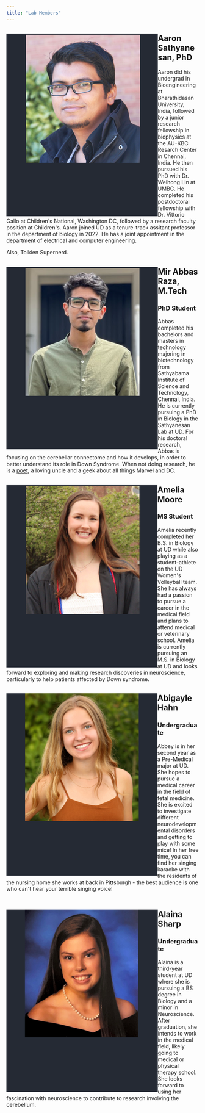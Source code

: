 ```yaml
---
title: "Lab Members"
---
```

<section id="People">
  <div class="splash-header">
    <div class="splash-image">
      <div style="float: left; margin-right 1em;">
        <img src="asathyanesan-4.png"/>
      </div>
    </div>
      <div class="splash-block">
          <h2>Aaron Sathyanesan, PhD</h2>
          <p> Aaron did his undergrad in Bioengineering at Bharathidasan University, India, followed by a junior research fellowship in biophysics at the AU-KBC Resarch Center in Chennai, India. He then pursued his PhD with Dr. Weihong Lin at UMBC. He completed his postdoctoral fellowship with Dr. Vittorio Gallo at Children's National, Washington DC, followed by a research faculty position at Children's. Aaron joined UD as a tenure-track assitant professor in the department of biology in 2022. He has a joint appointment in the department of electrical and computer engineering.</p>
          <p>Also, Tolkien Supernerd.</p>
      </div>
  </div>
</section>
<section id="Students">
  <div class="splash-header">
    <div class="splash-image">
      <div style="float: left; margin-right 1em;">
        <img src="abbas.png" />
      </div>
    </div>
    <div class="splash-block">
      <h2>Mir Abbas Raza, M.Tech</h2>
      <h3>PhD Student</h3>
      <p>Abbas completed his bachelors and masters in technology majoring in biotechnology from Sathyabama Institute of Science and Technology, Chennai, India. He is currently pursuing a PhD in Biology in the Sathyanesan Lab at UD. For his doctoral research, Abbas is focusing on the cerebellar connectome and how it develops, in order to better understand its role in Down Syndrome. When not doing research, he is a <a href="https://www.amazon.com/Serenity-Ink-Mir-Abbas-Raza/dp/1948321084/ref=sr_1_1?crid=1D39H5T1NS7AV&keywords=serenity+in+ink+raza&qid=1691472798&sprefix=serenity+in+ink+raza%2Caps%2C199&sr=8-1">poet</a>, a loving uncle and a geek about all things Marvel and DC.</p>
    </div>
  </div>
</section>
<section id="Students">
  <div class="splash-header">
    <div class="splash-image">
      <div style="float: left; margin-right 1em;">
        <img src="amoore-1.png" />
      </div>
    </div>
    <div class="splash-block">
      <h2>Amelia Moore</h2>
      <h3>MS Student</h3>
      <p>Amelia recently completed her B.S. in Biology at UD while also playing as a student-athlete on the UD Women's Volleyball team. She has always had a passion to pursue a career in the medical field and plans to attend medical or veterinary school. Amelia is currently pursuing an M.S. in Biology at UD and looks forward to exploring and making research discoveries in neuroscience, particularly to help patients affected by Down syndrome.&emsp;&emsp;&emsp;&emsp;
      &emsp;
      </p>
    </div>
  </div>
</section>
<section id="Students">
  <div class="splash-header">
    <div class="splash-image">
      <div style="float: left; margin-right 1em;">
        <img src="abbey.png" />
      </div>
    </div>
    <div class="splash-block">
      <h2>Abigayle Hahn</h2>
      <h3>Undergraduate</h3>
      <p>Abbey is in her second year as a Pre-Medical major at UD. She hopes to pursue a medical career in the field of fetal medicine. She is excited to investigate different neurodevelopmental disorders and getting to play with some mice! In her free time, you can find her singing karaoke with the residents of the nursing home she works at back in Pittsburgh - the best audience is one who can't hear your terrible singing voice!&emsp;&emsp;&emsp;&emsp;
      &emsp;&emsp;&emsp;&emsp;&emsp;&emsp;
      &emsp;&emsp;&emsp;&emsp;&emsp;&emsp;
      &emsp;&emsp;</p>
    </div>
  </div>
</section>
<section id="Students">
  <div class="splash-header">
    <div class="splash-image">
      <div style="float: left; margin-right 1em;">
        <img src="alaina.png" />
      </div>
    </div>
    <div class="splash-block">
      <h2>Alaina Sharp</h2>
      <h3>Undergraduate</h3>
      <p>Alaina is a third-year student at UD where she is pursuing a BS degree in Biology and a minor in Neuroscience. After graduation, she intends to work in the medical field, likely going to medical or physical therapy school. She looks forward to using her fascination with neuroscience to contribute to research involving the cerebellum.</p>
    </div>
  </div>
</section>